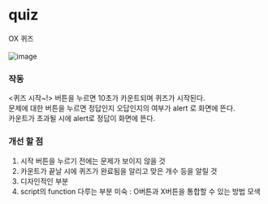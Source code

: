 # quiz
OX 퀴즈
<br>
<br>
![image](https://user-images.githubusercontent.com/100507512/176671627-f49dee56-707c-4420-ba39-e2581a76069a.png)

<h3>작동</h3>
<퀴즈 시작~!> 버튼을 누르면 10초가 카운트되며 퀴즈가 시작된다.<br>
문제에 대한 버튼을 누르면 정답인지 오답인지의 여부가 alert 로 화면에 뜬다.<br>
카운트가 초과될 시에 alert로 정답이 화면에 뜬다.<br>

<h3>개선 할 점</h3>
<ol>
  <li>시작 버튼을 누르기 전에는 문제가 보이지 않을 것</li>
  <li>카운트가 끝날 시에 퀴즈가 완료됨을 알리고 맞은 개수 등을 알릴 것</li>
  <li>디자인적인 부분</li>
  <li>script의 function 다루는 부분 미숙 : O버튼과 X버튼을 통합할 수 있는 방법 모색</li>
</ol>
